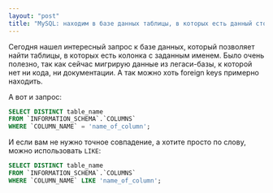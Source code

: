 ```yaml
---
layout: "post"
title: "MySQL: находим в базе данных таблицы, в которых есть данный столбец"
---
```

Сегодня нашел интересный запрос к базе данных, который позволяет найти таблицы, в которых есть колонка с заданным именем. Было очень полезно, так как сейчас мигрирую данные из легаси-базы, к которой нет ни кода, ни документации. А так можно хоть foreign keys примерно находить.

А вот и запрос:

```sql
SELECT DISTINCT table_name
FROM `INFORMATION_SCHEMA`.`COLUMNS` 
WHERE `COLUMN_NAME` = 'name_of_column';
```
И если вам не нужно точное совпадение, а хотите просто по слову, можно использовать `LIKE`:

```sql
SELECT DISTINCT table_name
FROM `INFORMATION_SCHEMA`.`COLUMNS` 
WHERE `COLUMN_NAME` LIKE 'name_of_column';
```